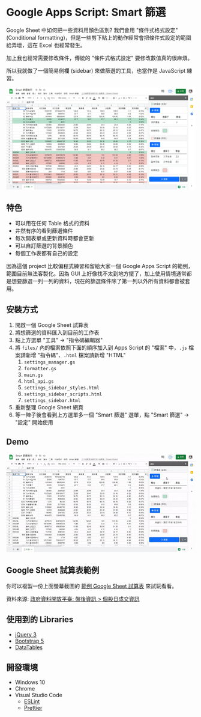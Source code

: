 # Google Apps Script: Smart 篩選

Google Sheet 中如何把一些資料用顏色區別? 我們會用 "條件式格式設定" (Conditional formatting)，但是一些剪下貼上的動作經常會把條件式設定的範圍給弄壞，這在 Excel 也經常發生。

加上我也經常需要修改條件，傳統的 "條件式格式設定" 要修改數值真的很麻煩。

所以我就做了一個簡易側欄 (sidebar) 來做篩選的工具，也當作是 JavaScript 練習。

![screenshot](./images/screenshot.png)

## 特色

- 可以用在任何 Table 格式的資料
- 井然有序的看到篩選條件
- 每次開表單或更新資料時都會更新
- 可以自訂篩選的背景顏色
- 每個工作表都有自己的設定

因為這個 project 比較偏程式練習和留給大家一個 Google Apps Script 的範例，範圍目前無法客製化。因為 GUI 上好像找不太到地方擺了，加上使用情境通常都是想要篩選一列一列的資料，現在的篩選條件除了第一列以外所有資料都會被套用。

## 安裝方式

1. 開啟一個 Google Sheet 試算表
2. 將想篩選的資料匯入到目前的工作表
3. 點上方選單 "工具" -> "指令碼編輯器"
4. 將 `files/` 內的檔案依照下面的順序加入到 Apps Script 的 "檔案" 中，`.js` 檔案請新增 "指令碼"、`.html` 檔案請新增 "HTML"
    1. `settings_manager.gs`
    2. `formatter.gs`
    3. `main.gs`
    4. `html_api.gs`
    5. `settings_sidebar_styles.html`
    6. `settings_sidebar_scripts.html`
    7. `settings_sidebar.html`
5. 重新整理 Google Sheet 網頁
6. 等一陣子後會看到上方選單多一個 "Smart 篩選" 選單，點 "Smart 篩選" -> "設定" 開始使用

## Demo

![demo](./images/demo.gif)

## Google Sheet 試算表範例

你可以複製一份上面螢幕截圖的 [範例 Google Sheet 試算表](https://docs.google.com/spreadsheets/d/1LT0GQB9W7cBJzsAEk4jkWN03Q2HU-qkmq9b4ZqBT6dw/edit?usp=sharing) 來試玩看看。

資料來源: [政府資料開放平臺: 盤後資訊 > 個股日成交資訊](https://data.gov.tw/dataset/11549)

## 使用到的 Libraries

- [jQuery 3](https://jquery.com/)
- [Bootstrap 5](https://getbootstrap.com/)
- [DataTables](https://datatables.net/)

## 開發環境

- Windows 10
- Chrome
- Visual Studio Code
    - [ESLint](https://marketplace.visualstudio.com/items?itemName=dbaeumer.vscode-eslint)
    - [Prettier](https://marketplace.visualstudio.com/items?itemName=esbenp.prettier-vscode)
